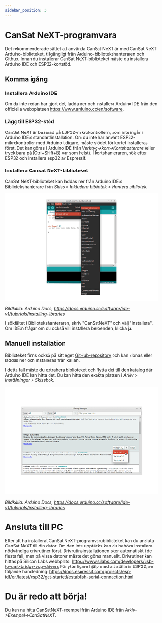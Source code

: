 ```yaml
---
sidebar_position: 3
---
```


# CanSat NeXT-programvara

Det rekommenderade sättet att använda CanSat NeXT är med CanSat NeXT Arduino-biblioteket, tillgängligt från Arduino-bibliotekshanteraren och Github. Innan du installerar CanSat NeXT-biblioteket måste du installera Arduino IDE och ESP32-kortstöd.

## Komma igång

### Installera Arduino IDE

Om du inte redan har gjort det, ladda ner och installera Arduino IDE från den officiella webbplatsen https://www.arduino.cc/en/software.

### Lägg till ESP32-stöd

CanSat NeXT är baserad på ESP32-mikrokontrollern, som inte ingår i Arduino IDE:s standardinstallation. Om du inte har använt ESP32-mikrokontroller med Arduino tidigare, måste stödet för kortet installeras först. Det kan göras i Arduino IDE från *Verktyg->kort->Kortshanterare* (eller tryck bara på (Ctrl+Shift+B) var som helst). I kortshanteraren, sök efter ESP32 och installera esp32 av Espressif.

### Installera Cansat NeXT-biblioteket

CanSat NeXT-biblioteket kan laddas ner från Arduino IDE:s Bibliotekshanterare från *Skiss > Inkludera bibliotek > Hantera bibliotek*.

![Lägga till nya bibliotek med Arduino IDE.](./img/LibraryManager_1.png)

*Bildkälla: Arduino Docs, https://docs.arduino.cc/software/ide-v1/tutorials/installing-libraries*

I sökfältet i Bibliotekshanteraren, skriv "CanSatNeXT" och välj "Installera". Om IDE:n frågar om du också vill installera beroenden, klicka ja.

## Manuell installation

Biblioteket finns också på sitt eget [GitHub-repository](https://github.com/netnspace/CanSatNeXT_library) och kan klonas eller laddas ner och installeras från källan.

I detta fall måste du extrahera biblioteket och flytta det till den katalog där Arduino IDE kan hitta det. Du kan hitta den exakta platsen i *Arkiv > Inställningar > Skissbok*.

![Lägga till nya bibliotek med Arduino IDE.](./img/LibraryManager_2.png)

*Bildkälla: Arduino Docs, https://docs.arduino.cc/software/ide-v1/tutorials/installing-libraries*

# Ansluta till PC

Efter att ha installerat CanSat NeXT-programvarubiblioteket kan du ansluta CanSat NeXT till din dator. Om den inte upptäcks kan du behöva installera nödvändiga drivrutiner först. Drivrutinsinstallationen sker automatiskt i de flesta fall, men på vissa datorer måste det göras manuellt. Drivrutiner kan hittas på Silicon Labs webbplats: https://www.silabs.com/developers/usb-to-uart-bridge-vcp-drivers
För ytterligare hjälp med att ställa in ESP32, se följande handledning: https://docs.espressif.com/projects/esp-idf/en/latest/esp32/get-started/establish-serial-connection.html

# Du är redo att börja!

Du kan nu hitta CanSatNeXT-exempel från Arduino IDE från *Arkiv->Exempel->CanSatNeXT*.
